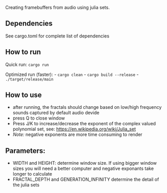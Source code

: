 Creating framebuffers from audio using julia sets. 

## Dependencies 
See cargo.toml for complete list of dependencies
## How to run
Quick run: `cargo run`

Optimized run (faster):
        - `cargo clean`
        - `cargo build --release`
        - `./target/release/main`
## How to use
- after running, the fractals should change based on low/high frequency sounds captured by default audio devide
- press Q to close window
- Press J/K to increase/decrease the exponent of the complex valued polynomial set, see: https://en.wikipedia.org/wiki/Julia_set
- *Note:* negative exponents are more time consuming to render
## Parameters:
- WIDTH and HEIGHT: determine window size. If using bigger window sizes you will need a better computer and negative exponants take longer to calculate
- FRACTAL_DEPTH and GENERATION_INFINITY determine the detail of the julia sets
    
